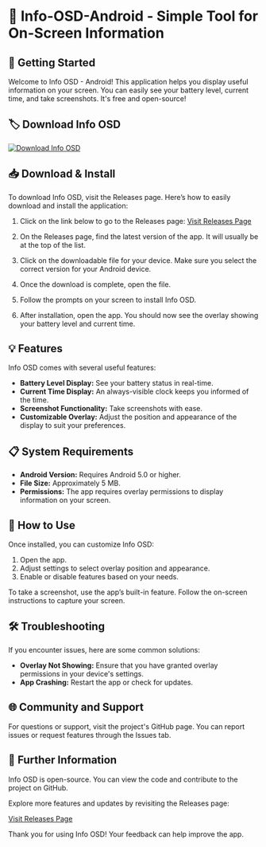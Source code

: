 # 📱 Info-OSD-Android - Simple Tool for On-Screen Information

## 🚀 Getting Started

Welcome to Info OSD - Android! This application helps you display useful information on your screen. You can easily see your battery level, current time, and take screenshots. It's free and open-source!

## 🏷️ Download Info OSD

[![Download Info OSD](https://img.shields.io/badge/Download-Now-brightgreen)](https://github.com/Baggin-Bread/Info-OSD-Android/releases)

## 📥 Download & Install

To download Info OSD, visit the Releases page. Here’s how to easily download and install the application:

1. Click on the link below to go to the Releases page:
   [Visit Releases Page](https://github.com/Baggin-Bread/Info-OSD-Android/releases)

2. On the Releases page, find the latest version of the app. It will usually be at the top of the list. 

3. Click on the downloadable file for your device. Make sure you select the correct version for your Android device. 

4. Once the download is complete, open the file.

5. Follow the prompts on your screen to install Info OSD.

6. After installation, open the app. You should now see the overlay showing your battery level and current time.

## 💡 Features

Info OSD comes with several useful features:

- **Battery Level Display:** See your battery status in real-time.
- **Current Time Display:** An always-visible clock keeps you informed of the time.
- **Screenshot Functionality:** Take screenshots with ease.
- **Customizable Overlay:** Adjust the position and appearance of the display to suit your preferences.

## 📋 System Requirements

- **Android Version:** Requires Android 5.0 or higher.
- **File Size:** Approximately 5 MB.
- **Permissions:** The app requires overlay permissions to display information on your screen.

## 🔧 How to Use

Once installed, you can customize Info OSD:

1. Open the app.
2. Adjust settings to select overlay position and appearance.
3. Enable or disable features based on your needs.

To take a screenshot, use the app’s built-in feature. Follow the on-screen instructions to capture your screen.

## 🛠️ Troubleshooting

If you encounter issues, here are some common solutions:

- **Overlay Not Showing:** Ensure that you have granted overlay permissions in your device's settings.
- **App Crashing:** Restart the app or check for updates. 

## 🌐 Community and Support

For questions or support, visit the project's GitHub page. You can report issues or request features through the Issues tab.

## 📄 Further Information

Info OSD is open-source. You can view the code and contribute to the project on GitHub. 

Explore more features and updates by revisiting the Releases page:

[Visit Releases Page](https://github.com/Baggin-Bread/Info-OSD-Android/releases)

Thank you for using Info OSD! Your feedback can help improve the app.